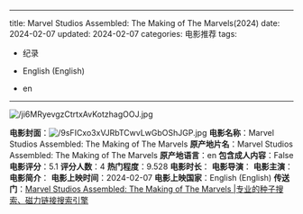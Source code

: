 
---
title: Marvel Studios Assembled: The Making of The Marvels(2024)
date: 2024-02-07
updated: 2024-02-07
categories: 电影推荐
tags:

- 纪录

- English (English)
- en
---

<img src="https://image.tmdb.org/t/p/original/ji6MRyevgzCtrtxAvKotzhagOOJ.jpg" alt="/ji6MRyevgzCtrtxAvKotzhagOOJ.jpg" title="/ji6MRyevgzCtrtxAvKotzhagOOJ.jpg">

**电影封面**：<img src="https://image.tmdb.org/t/p/w200/9sFICxo3xVJRbTCwvLwGbOShJGP.jpg" alt="/9sFICxo3xVJRbTCwvLwGbOShJGP.jpg" title="/9sFICxo3xVJRbTCwvLwGbOShJGP.jpg">
**电影名称**：Marvel Studios Assembled: The Making of The Marvels
**原产地片名**：Marvel Studios Assembled: The Making of The Marvels
**原产地语言**：en
**包含成人内容**：False
**电影评分**：5.1
**评分人数**：4
**热门程度**：9.528
**电影时长**：
**电影导演**：
**电影主演**：
**电影简介**：
**电影上映时间**：2024-02-07
**电影上映国家**：English (English)
**传送门**：[Marvel Studios Assembled: The Making of The Marvels |专业的种子搜索、磁力链接搜索引擎](https://movie.amd794.com:2083/?search=Marvel%20Studios%20Assembled%3A%20The%20Making%20of%20The%20Marvels&ordering=&mode=match_phrase&page_size=10&page=1)

